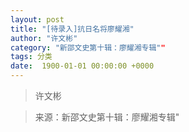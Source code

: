 ```yaml
---
layout: post
title: "[待录入]抗日名将廖耀湘"
author: "许文彬"
category: "新邵文史第十辑：廖耀湘专辑""
tags: 分类
date:  1900-01-01 00:00:00 +0000
---
```

> 许文彬



> 来源：新邵文史第十辑：廖耀湘专辑"